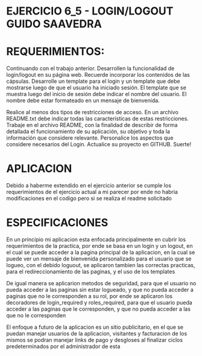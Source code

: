 # EJERCICIO 6_5 - LOGIN/LOGOUT GUIDO SAAVEDRA

# REQUERIMIENTOS:

Continuando con el trabajo anterior. Desarrollen la funcionalidad de login/logout en su página web.
Recuerde incorporar los contenidos de las cápsulas. Desarrolle un template para el login y un template
que debe mostrarse luego de que el usuario ha iniciado sesión.
El template que se muestra luego del inicio de sesión debe indicar el nombre del usuario. El nombre
debe estar formateado en un mensaje de bienvenida.

Realice al menos dos tipos de restricciones de acceso. En un archivo README.txt debe indicar todas las
características de estas restricciones.
Trabaje en el archivo README, con la finalidad de describir de forma detallada el funcionamiento de su
aplicación, su objetivo y toda la información que considere relevante.
Personalice los aspectos que considere necesarios del Login.
Actualice su proyecto en GITHUB.
Suerte!

# APLICACION

Debido a haberme extendido en el ejercicio anterior se cumple los requerimientos de el ejercicio actual a mi parecer
por ende no habria modificaciones en el codigo pero si se realiza el readme solicitado


#  ESPECIFICACIONES

En un principio mi aplicacion esta enfocada principalmente en cubrir los requerimientos de la practica, por ende se basa en 
un login y un logout, en el cual se puede acceder a la pagina principal de la aplicacion, en la cual se puede ver un mensaje de bienvenida personalizado
para el usuario que se logueo, con el debido loguout, se aplicaron tambien las correctas practicas, para el redireccionamiento de las paginas, y el uso de los templates

De igual manera se aplicarion metodos de seguridad, para que el usuario no pueda acceder a las paginas sin estar logueado, y que no pueda acceder a paginas que no le corresponden a su rol, por ende se aplicaron los decoradores de login_required y roles_required, para que el usuario pueda acceder a las paginas que le corresponden, y que no pueda acceder a las que no le corresponden

El enfoque a futuro de la aplicacion es un sitio publicitario, en el que se puedan manejar usuarios de la aplicacion, visitantes y facturacion de los mismos se podran manejar links de pago y desgloses al finalizar ciclos predeterminados por el administrador de esta


